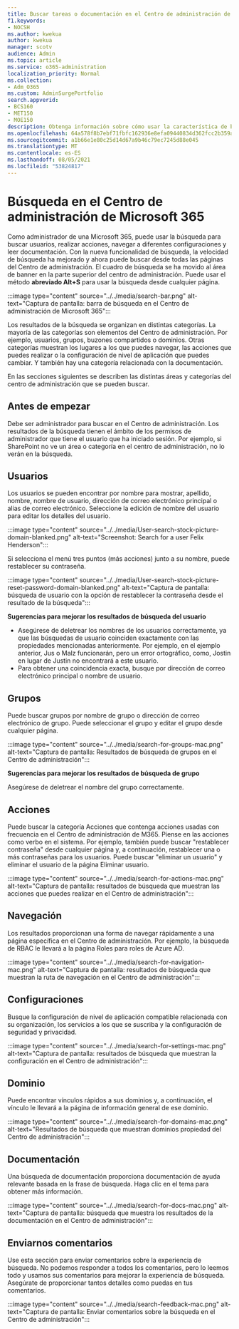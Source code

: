 ```yaml
---
title: Buscar tareas o documentación en el Centro de administración de Microsoft 365
f1.keywords:
- NOCSH
ms.author: kwekua
author: kwekua
manager: scotv
audience: Admin
ms.topic: article
ms.service: o365-administration
localization_priority: Normal
ms.collection:
- Adm_O365
ms.custom: AdminSurgePortfolio
search.appverid:
- BCS160
- MET150
- MOE150
description: Obtenga información sobre cómo usar la característica de búsqueda en el Centro de administración para obtener resultados mejores y más rápidos.
ms.openlocfilehash: 64a578f8b7ebf71fbfc162936e8efa09440834d362fcc2b359a18bb9d8c1469a
ms.sourcegitcommit: a1b66e1e80c25d14d67a9b46c79ec7245d88e045
ms.translationtype: MT
ms.contentlocale: es-ES
ms.lasthandoff: 08/05/2021
ms.locfileid: "53824817"
---
```

# <a name="search-in-the-microsoft-365-admin-center"></a>Búsqueda en el Centro de administración de Microsoft 365

Como administrador de una Microsoft 365, puede usar la búsqueda para buscar usuarios, realizar acciones, navegar a diferentes configuraciones y leer documentación. Con la nueva funcionalidad de búsqueda, la velocidad de búsqueda ha mejorado y ahora puede buscar desde todas las páginas del Centro de administración. El cuadro de búsqueda se ha movido al área de banner en la parte superior del centro de administración. Puede usar el método **abreviado Alt+S** para usar la búsqueda desde cualquier página.

:::image type="content" source="../../media/search-bar.png" alt-text="Captura de pantalla: barra de búsqueda en el Centro de administración de Microsoft 365":::

Los resultados de la búsqueda se organizan en distintas categorías. La mayoría de las categorías son elementos del Centro de administración. Por ejemplo, usuarios, grupos, buzones compartidos o dominios. Otras categorías muestran los lugares a los que puedes navegar, las acciones que puedes realizar o la configuración de nivel de aplicación que puedes cambiar. Y también hay una categoría relacionada con la documentación.

En las secciones siguientes se describen las distintas áreas y categorías del centro de administración que se pueden buscar.

## <a name="before-you-begin"></a>Antes de empezar

Debe ser administrador para buscar en el Centro de administración. Los resultados de la búsqueda tienen el ámbito de los permisos de administrador que tiene el usuario que ha iniciado sesión. Por ejemplo, si SharePoint no ve un área o categoría en el centro de administración, no lo verán en la búsqueda.

## <a name="users"></a>Usuarios

Los usuarios se pueden encontrar por nombre para mostrar, apellido, nombre, nombre de usuario, dirección de correo electrónico principal o alias de correo electrónico. Seleccione la edición de nombre del usuario para editar los detalles del usuario.

:::image type="content" source="../../media/User-search-stock-picture-domain-blanked.png" alt-text="Screenshot: Search for a user Felix Henderson":::

Si selecciona el menú tres puntos (más acciones) junto a su nombre, puede restablecer su contraseña.

:::image type="content" source="../../media/User-search-stock-picture-reset-password-domain-blanked.png" alt-text="Captura de pantalla: búsqueda de usuario con la opción de restablecer la contraseña desde el resultado de la búsqueda":::

**Sugerencias para mejorar los resultados de búsqueda del usuario**

- Asegúrese de deletrear los nombres de los usuarios correctamente, ya que las búsquedas de usuario coinciden exactamente con las propiedades mencionadas anteriormente. Por ejemplo, en el ejemplo anterior, Jus o Malz funcionarán, pero un error ortográfico, como, Jostin en lugar de Justin no encontrará a este usuario.
- Para obtener una coincidencia exacta, busque por dirección de correo electrónico principal o nombre de usuario.

## <a name="groups"></a>Grupos

Puede buscar grupos por nombre de grupo o dirección de correo electrónico de grupo. Puede seleccionar el grupo y editar el grupo desde cualquier página.

:::image type="content" source="../../media/search-for-groups-mac.png" alt-text="Captura de pantalla: Resultados de búsqueda de grupos en el Centro de administración":::

**Sugerencias para mejorar los resultados de búsqueda de grupo**

Asegúrese de deletrear el nombre del grupo correctamente.

## <a name="actions"></a>Acciones

Puede buscar la categoría Acciones que contenga acciones usadas con frecuencia en el Centro de administración de M365. Piense en las acciones como verbo en el sistema. Por ejemplo, también puede buscar "restablecer contraseña" desde cualquier página y, a continuación, restablecer una o más contraseñas para los usuarios. Puede buscar "eliminar un usuario" y eliminar el usuario de la página Eliminar usuario.

:::image type="content" source="../../media/search-for-actions-mac.png" alt-text="Captura de pantalla: resultados de búsqueda que muestran las acciones que puedes realizar en el Centro de administración":::

## <a name="navigation"></a>Navegación

Los resultados proporcionan una forma de navegar rápidamente a una página específica en el Centro de administración. Por ejemplo, la búsqueda de RBAC le llevará a la página Roles para roles de Azure AD.

:::image type="content" source="../../media/search-for-navigation-mac.png" alt-text="Captura de pantalla: resultados de búsqueda que muestran la ruta de navegación en el Centro de administración":::

## <a name="settings"></a>Configuraciones

Busque la configuración de nivel de aplicación compatible relacionada con su organización, los servicios a los que se suscriba y la configuración de seguridad y privacidad.

:::image type="content" source="../../media/search-for-settings-mac.png" alt-text="Captura de pantalla: resultados de búsqueda que muestran la configuración en el Centro de administración":::

## <a name="domain"></a>Dominio

Puede encontrar vínculos rápidos a sus dominios y, a continuación, el vínculo le llevará a la página de información general de ese dominio.

:::image type="content" source="../../media/search-for-domains-mac.png" alt-text="Resultados de búsqueda que muestran dominios propiedad del Centro de administración":::

## <a name="documentation"></a>Documentación

Una búsqueda de documentación proporciona documentación de ayuda relevante basada en la frase de búsqueda. Haga clic en el tema para obtener más información.

:::image type="content" source="../../media/search-for-docs-mac.png" alt-text="Captura de pantalla: búsqueda que muestra los resultados de la documentación en el Centro de administración":::

## <a name="send-us-feedback"></a>Enviarnos comentarios

Use esta sección para enviar comentarios sobre la experiencia de búsqueda. No podemos responder a todos los comentarios, pero lo leemos todo y usamos sus comentarios para mejorar la experiencia de búsqueda. Asegúrate de proporcionar tantos detalles como puedas en tus comentarios.

:::image type="content" source="../../media/search-feedback-mac.png" alt-text="Captura de pantalla: Enviar comentarios sobre la búsqueda en el Centro de administración":::